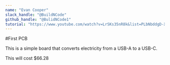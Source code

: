 ```yaml
---
name: "Evan Cooper"
slack_handle: "@BuildNCode"
github_handle: "@BulidNCode1"
tutorial: "https://www.youtube.com/watch?v=LrSKs35nR8k&list=PLbNbddgD-XxECO7C2z-FAlSoJ57VqcJA3"
---
```


#First PCB

<!-- Describe your board in 2-3 sentences. What are you making? What will it do? -->
This is a simple board that converts electricity from a USB-A to a USB-C.
<!-- How much is it going to cost? -->
This will cost $66.28
<!-- Tell us a little bit about your design process. What were some challenges? What helped? ***Totally optional*** -->
